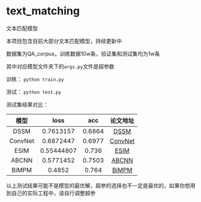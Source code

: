 # text_matching
文本匹配模型

本项目包含目前大部分文本匹配模型，持续更新中

数据集为QA_corpus，训练数据10w条，验证集和测试集均为1w条

其中对应模型文件夹下的`args.py`文件是超参数

训练：
`python train.py`

测试：
`python test.py`

测试集结果对比：

模型 | loss | acc | 论文地址
:-: | :-: | :-: | :-: |
DSSM | 0.7613157 | 0.6864 | [DSSM](https://posenhuang.github.io/papers/cikm2013_DSSM_fullversion.pdf) |
ConvNet | 0.6872447 | 0.6977 | [ConvNet](http://citeseerx.ist.psu.edu/viewdoc/download?doi=10.1.1.723.6492&rep=rep1&type=pdf) |
ESIM | 0.55444807| 0.736 | [ESIM](https://arxiv.org/pdf/1609.06038.pdf) |
ABCNN | 0.5771452| 0.7503 | [ABCNN](https://arxiv.org/pdf/1512.05193.pdf) |
BiMPM | 0.4852| 0.764 | [BiMPM](https://arxiv.org/pdf/1702.03814.pdf) |

以上测试结果可能不是模型的最优解，超参的选择也不一定是最优的，如果你想用到自己的实际工程中，请自行调整超参